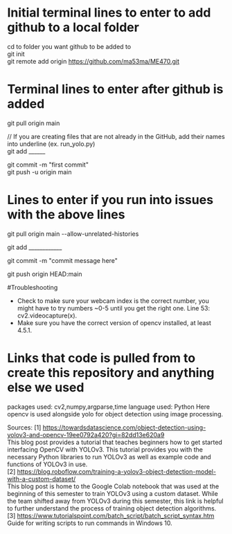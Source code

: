 # Initial terminal lines to enter to add github to a local folder
cd to folder you want github to be added to  
git init  
git remote add origin https://github.com/ma53ma/ME470.git  

# Terminal lines to enter after github is added
git pull origin main

// If you are creating files that are not already in the GitHub, add their names into underline (ex. run_yolo.py)  
git add ______

git commit -m "first commit"  
git push -u origin main

# Lines to enter if you run into issues with the above lines
git pull origin main --allow-unrelated-histories  

git add ____________  

git commit -m "commit message here"  

git push origin HEAD:main  

#Troubleshooting
- Check to make sure your webcam index is the correct number, you might have to try numbers ~0-5 until you get the right one.
  Line 53: cv2.videocapture(x).
- Make sure you have the correct version of opencv installed, at least 4.5.1.

# Links that code is pulled from to create this repository and anything else we used
packages used: cv2,numpy,argparse,time
language used: Python
Here opencv is used alongside yolo for object detection using image processing.

Sources:
[1] https://towardsdatascience.com/object-detection-using-yolov3-and-opencv-19ee0792a420?gi=82dd13e620a9  
This blog post provides a tutorial that teaches beginners how to get started interfacing OpenCV with YOLOv3. This tutorial provides you with the necessary Python libraries to run YOLOv3 as well as example code and functions of YOLOv3 in use.  
[2] https://blog.roboflow.com/training-a-yolov3-object-detection-model-with-a-custom-dataset/  
This blog post is home to the Google Colab notebook that was used at the beginning of this semester to train YOLOv3 using a custom dataset. While the team shifted away from YOLOv3 during this semester, this link is helpful to further understand the process of training object detection algorithms.  
[3] https://www.tutorialspoint.com/batch_script/batch_script_syntax.htm  
Guide for writing scripts to run commands in Windows 10.  
